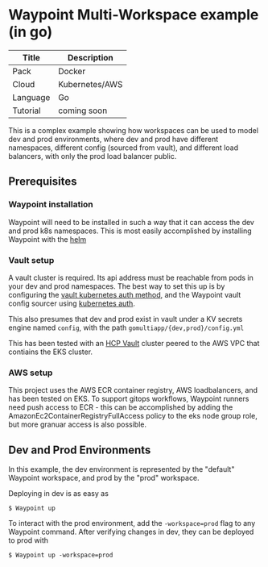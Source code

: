 # Waypoint Multi-Workspace example (in go)

| Title    | Description                                                                          |
| -------- | ------------------------------------------------------------------------------------ |
| Pack     | Docker                                                                               |
| Cloud    | Kubernetes/AWS                                                                       |
| Language | Go                                                                                   |
| Tutorial | coming soon                                                                          |

This is a complex example showing how workspaces can be used to model dev and prod environments, where dev and prod have different namespaces, different config (sourced from vault), and different load balancers, with only the prod load balancer public.


## Prerequisites

### Waypoint installation

Waypoint will need to be installed in such a way that it can access the dev and prod k8s namespaces. This is most easily accomplished by installing Waypoint with the [helm](https://www.Waypointproject.io/docs/kubernetes/helm-deploy)

### Vault setup

A vault cluster is required. Its api address must be reachable from pods in your dev and prod namespaces. The best way to set this up is by configuring the [vault kubernetes auth method](https://www.vaultproject.io/docs/auth/kubernetes), and the Waypoint vault config sourcer using [kubernetes auth](https://www.Waypointproject.io/plugins/vault#kubernetes_role).

This also presumes that dev and prod exist in vault under a KV secrets engine named `config`, with the path `gomultiapp/{dev,prod}/config.yml`

This has been tested with an [HCP Vault](https://cloud.hashicorp.com/#vault) cluster peered to the AWS VPC that contiains the EKS cluster.

### AWS setup

This project uses the AWS ECR container registry, AWS loadbalancers, and has been tested on EKS. To support gitops workflows, Waypoint runners need push access to ECR - this can be accomplished by adding the AmazonEc2ContainerRegistryFullAccess policy to the eks node group role, but more granuar access is also possible.


## Dev and Prod Environments

In this example, the dev environment is represented by the "default" Waypoint workspace, and prod by the "prod" workspace.

Deploying in dev is as easy as 

```shell-session
$ Waypoint up
```

To interact with the prod environment, add the `-workspace=prod` flag to any Waypoint command. After verifying changes in dev,
they can be deployed to prod with

```shell-session
$ Waypoint up -workspace=prod
```

